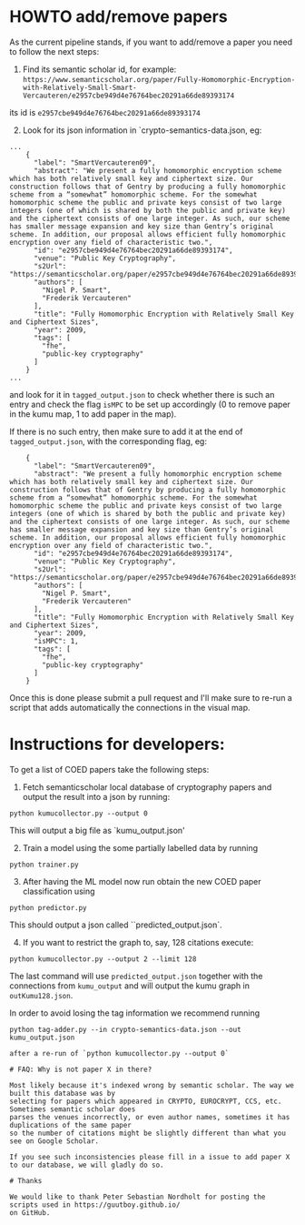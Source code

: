 # HOWTO add/remove papers

As the current pipeline stands, if you want to add/remove a paper you need to follow the next steps:

1. Find its semantic scholar id, for example: `https://www.semanticscholar.org/paper/Fully-Homomorphic-Encryption-with-Relatively-Small-Smart-Vercauteren/e2957cbe949d4e76764bec20291a66de89393174`

its id is `e2957cbe949d4e76764bec20291a66de89393174`

2. Look for its json information in `crypto-semantics-data.json, eg:
```
...
    {
      "label": "SmartVercauteren09",
      "abstract": "We present a fully homomorphic encryption scheme which has both relatively small key and ciphertext size. Our construction follows that of Gentry by producing a fully homomorphic scheme from a “somewhat” homomorphic scheme. For the somewhat homomorphic scheme the public and private keys consist of two large integers (one of which is shared by both the public and private key) and the ciphertext consists of one large integer. As such, our scheme has smaller message expansion and key size than Gentry’s original scheme. In addition, our proposal allows efficient fully homomorphic encryption over any field of characteristic two.",
      "id": "e2957cbe949d4e76764bec20291a66de89393174",
      "venue": "Public Key Cryptography",
      "s2Url": "https://semanticscholar.org/paper/e2957cbe949d4e76764bec20291a66de89393174",
      "authors": [
        "Nigel P. Smart",
        "Frederik Vercauteren"
      ],
      "title": "Fully Homomorphic Encryption with Relatively Small Key and Ciphertext Sizes",
      "year": 2009,
      "tags": [
        "fhe",
        "public-key cryptography"
      ]
    }
...
```

and look for it in `tagged_output.json` to check whether there is such an entry and check the flag `isMPC`
to be set up accordingly (0 to remove paper in the kumu map, 1 to add paper in the map).

If there is no such entry, then make sure to add it at the end of `tagged_output.json`, with the corresponding flag, eg:
```
    {
      "label": "SmartVercauteren09",
      "abstract": "We present a fully homomorphic encryption scheme which has both relatively small key and ciphertext size. Our construction follows that of Gentry by producing a fully homomorphic scheme from a “somewhat” homomorphic scheme. For the somewhat homomorphic scheme the public and private keys consist of two large integers (one of which is shared by both the public and private key) and the ciphertext consists of one large integer. As such, our scheme has smaller message expansion and key size than Gentry’s original scheme. In addition, our proposal allows efficient fully homomorphic encryption over any field of characteristic two.",
      "id": "e2957cbe949d4e76764bec20291a66de89393174",
      "venue": "Public Key Cryptography",
      "s2Url": "https://semanticscholar.org/paper/e2957cbe949d4e76764bec20291a66de89393174",
      "authors": [
        "Nigel P. Smart",
        "Frederik Vercauteren"
      ],
      "title": "Fully Homomorphic Encryption with Relatively Small Key and Ciphertext Sizes",
      "year": 2009,
      "isMPC": 1,
      "tags": [
        "fhe",
        "public-key cryptography"
      ]
    }
```
 
Once this is done please submit a pull request and I'll make sure to re-run a script that adds automatically
the connections in the visual map.

# Instructions for developers:

To get a list of COED papers take the following steps:

1. Fetch semanticscholar local database of cryptography papers
and output the result into a json by running:

```
python kumucollector.py --output 0
```
This will output a big file as `kumu_output.json'

2. Train a model using the some partially labelled data by running
```
python trainer.py
```
3. After having the ML model now run obtain the new COED paper classification
using 
```
python predictor.py
```
This should output a json called ``predicted_output.json`.

4. If you want to restrict the graph to, say, 128 citations execute:
```
python kumucollector.py --output 2 --limit 128

```

The last command will use `predicted_output.json` together with the connections
from `kumu_output` and will output the kumu graph in `outKumu128.json`.

In order to avoid losing the tag information we recommend running

```
python tag-adder.py --in crypto-semantics-data.json --out kumu_output.json
```
```
after a re-run of `python kumucollector.py --output 0`

# FAQ: Why is not paper X in there?

Most likely because it's indexed wrong by semantic scholar. The way we built this database was by
selecting for papers which appeared in CRYPTO, EUROCRYPT, CCS, etc. Sometimes semantic scholar does
parses the venues incorrectly, or even author names, sometimes it has duplications of the same paper
so the number of citations might be slightly different than what you see on Google Scholar.

If you see such inconsistencies please fill in a issue to add paper X to our database, we will gladly do so.

# Thanks

We would like to thank Peter Sebastian Nordholt for posting the scripts used in https://guutboy.github.io/ 
on GitHub.



